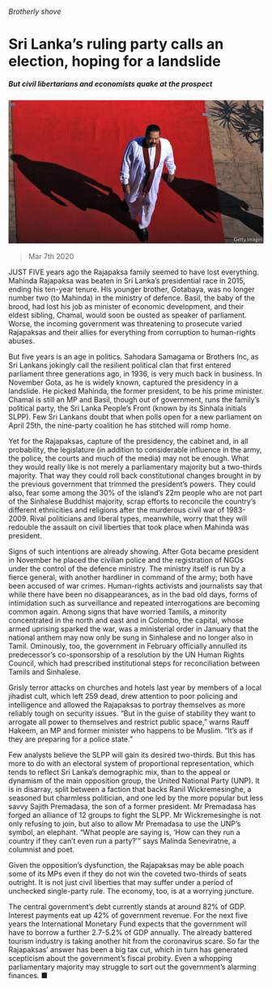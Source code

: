###### Brotherly shove

# Sri Lanka’s ruling party calls an election, hoping for a landslide 

##### But civil libertarians and economists quake at the prospect 

![image](images/20200307_ASP502.jpg) 

> Mar 7th 2020 

JUST FIVE years ago the Rajapaksa family seemed to have lost everything. Mahinda Rajapaksa was beaten in Sri Lanka’s presidential race in 2015, ending his ten-year tenure. His younger brother, Gotabaya, was no longer number two (to Mahinda) in the ministry of defence. Basil, the baby of the brood, had lost his job as minister of economic development, and their eldest sibling, Chamal, would soon be ousted as speaker of parliament. Worse, the incoming government was threatening to prosecute varied Rajapaksas and their allies for everything from corruption to human-rights abuses.

But five years is an age in politics. Sahodara Samagama or Brothers Inc, as Sri Lankans jokingly call the resilient political clan that first entered parliament three generations ago, in 1936, is very much back in business. In November Gota, as he is widely known, captured the presidency in a landslide. He picked Mahinda, the former president, to be his prime minister. Chamal is still an MP and Basil, though out of government, runs the family’s political party, the Sri Lanka People’s Front (known by its Sinhala initials SLPP). Few Sri Lankans doubt that when polls open for a new parliament on April 25th, the nine-party coalition he has stitched will romp home.


Yet for the Rajapaksas, capture of the presidency, the cabinet and, in all probability, the legislature (in addition to considerable influence in the army, the police, the courts and much of the media) may not be enough. What they would really like is not merely a parliamentary majority but a two-thirds majority. That way they could roll back constitutional changes brought in by the previous government that trimmed the president’s powers. They could also, fear some among the 30% of the island’s 22m people who are not part of the Sinhalese Buddhist majority, scrap efforts to reconcile the country’s different ethnicities and religions after the murderous civil war of 1983-2009. Rival politicians and liberal types, meanwhile, worry that they will redouble the assault on civil liberties that took place when Mahinda was president.

Signs of such intentions are already showing. After Gota became president in November he placed the civilian police and the registration of NGOs under the control of the defence ministry. The ministry itself is run by a fierce general, with another hardliner in command of the army; both have been accused of war crimes. Human-rights activists and journalists say that while there have been no disappearances, as in the bad old days, forms of intimidation such as surveillance and repeated interrogations are becoming common again. Among signs that have worried Tamils, a minority concentrated in the north and east and in Colombo, the capital, whose armed uprising sparked the war, was a ministerial order in January that the national anthem may now only be sung in Sinhalese and no longer also in Tamil. Ominously, too, the government in February officially annulled its predecessor’s co-sponsorship of a resolution by the UN Human Rights Council, which had prescribed institutional steps for reconciliation between Tamils and Sinhalese.

Grisly terror attacks on churches and hotels last year by members of a local jihadist cult, which left 259 dead, drew attention to poor policing and intelligence and allowed the Rajapaksas to portray themselves as more reliably tough on security issues. “But in the guise of stability they want to arrogate all power to themselves and restrict public space,” warns Rauff Hakeem, an MP and former minister who happens to be Muslim. “It’s as if they are preparing for a police state.”

Few analysts believe the SLPP will gain its desired two-thirds. But this has more to do with an electoral system of proportional representation, which tends to reflect Sri Lanka’s demographic mix, than to the appeal or dynamism of the main opposition group, the United National Party (UNP). It is in disarray, split between a faction that backs Ranil Wickremesinghe, a seasoned but charmless politician, and one led by the more popular but less savvy Sajith Premadasa, the son of a former president. Mr Premadasa has forged an alliance of 12 groups to fight the SLPP. Mr Wickremesinghe is not only refusing to join, but also to allow Mr Premadasa to use the UNP’s symbol, an elephant. “What people are saying is, ‘How can they run a country if they can’t even run a party?’” says Malinda Seneviratne, a columnist and poet.

Given the opposition’s dysfunction, the Rajapaksas may be able poach some of its MPs even if they do not win the coveted two-thirds of seats outright. It is not just civil liberties that may suffer under a period of unchecked single-party rule. The economy, too, is at a worrying juncture.

The central government’s debt currently stands at around 82% of GDP. Interest payments eat up 42% of government revenue. For the next five years the International Monetary Fund expects that the government will have to borrow a further 2.7-5.2% of GDP annually. The already battered tourism industry is taking another hit from the coronavirus scare. So far the Rajapaksas’ answer has been a big tax cut, which in turn has generated scepticism about the government’s fiscal probity. Even a whopping parliamentary majority may struggle to sort out the government’s alarming finances. ■

